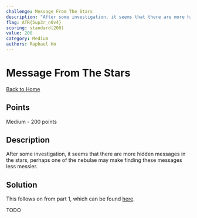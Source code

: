```yaml
---
challenge: Message From The Stars
description: "After some investigation, it seems that there are more hidden messages in the stars, perhaps one of the nebulae may make finding these messages less messier."
flag: ATR{5up3r_n0v4}
scoring: standard(200)
value: 200
category: Medium
authors: Raphael Ho
---
```


# Message From The Stars

[Back to Home](../../README.md)

## Points

Medium - 200 points

## Description

After some investigation, it seems that there are more hidden messages in the stars, perhaps one of the nebulae may make finding these messages less messier.

## Solution

This follows on from part 1, which can be found [here](../../easy/message_from_the_stars/README.md).

TODO
